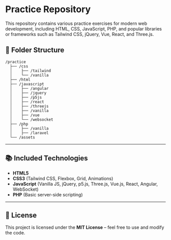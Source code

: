 # Practice Repository

This repository contains various practice exercises for modern web development, including HTML, CSS, JavaScript, PHP, and popular libraries or frameworks such as Tailwind CSS, jQuery, Vue, React, and Three.js.

## 📂 Folder Structure
```
/practice
  ├── /css
  │    ├── /tailwind
  │    └── /vanilla
  ├── /html
  ├── /javascript
  │    ├── /angular
  │    ├── /jquery
  │    ├── /p5js
  │    ├── /react
  │    ├── /threejs
  │    ├── /vanilla
  │    ├── /vue
  │    └── /websocket
  ├── /php
  │    ├── /vanilla
  │    ├── /laravel
  └── /assets
```

---

## 📚 Included Technologies
- **HTML5**
- **CSS3** (Tailwind CSS, Flexbox, Grid, Animations)
- **JavaScript** (Vanilla JS, jQuery, p5.js, Three.js, Vue.js, React, Angular, WebSocket)
- **PHP** (Basic server-side scripting)

---

## 📜 License
This project is licensed under the **MIT License** – feel free to use and modify the code.
